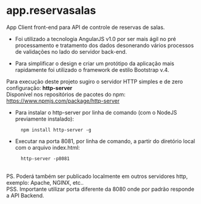 # app.reservasalas

App Client front-end para API de controle de reservas de salas.

* Foi utilizado a tecnologia AngularJS v1.0 por ser mais ágil no pré processamento e tratamento dos dados desonerando vários processos de validações no lado do servidor back-end.

* Para simplificar o design e criar um protótipo da aplicação mais rapidamente foi utilizado o framework de estilo Bootstrap v.4. 

Para execução deste projeto sugiro o servidor HTTP simples e de zero configuração: <b>http-server</b>
<br>Disponível nos repositórios de pacotes do npm: https://www.npmjs.com/package/http-server

* Para instalar o http-server por linha de comando (com o NodeJS previamente instalado):

        npm install http-server -g

* Executar na porta 8081, por linha de comando, a partir do diretório local com o arquivo index.html:
 
        http-server -p8081

<br>PS. Poderá também ser publicado localmente em outros servidores http, exemplo: Apache, NGINX, etc..
<br>PSS. Importante utilizar porta diferente da 8080 onde por padrão responde a API Backend.
